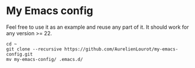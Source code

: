 # My Emacs config

Feel free to use it as an example and reuse any part of it. It should work for any version >= 22.

```
cd ~
git clone --recursive https://github.com/AurelienLourot/my-emacs-config.git
mv my-emacs-config/ .emacs.d/
```

